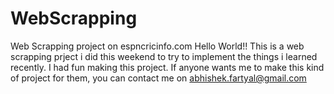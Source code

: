 # WebScrapping
Web Scrapping project on espncricinfo.com
Hello World!!
This is a web scrapping prject i did this weekend to try to implement the things i learned recently. I had fun making this project. If anyone wants me to make this kind of project for them, you can contact me on abhishek.fartyal@gmail.com
